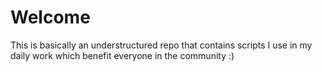 # Welcome
This is basically an understructured repo that contains scripts I use in my daily work which benefit everyone in the community :)

